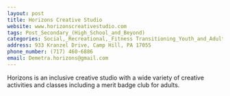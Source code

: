 ```yaml
---
layout: post
title: Horizons Creative Studio 
website: www.horizonscreativestudio.com
tags: Post_Secondary_(High_School_and_Beyond)
categories: Social,_Recreational,_Fitness Transitioning_Youth_and_Adults
address: 933 Kranzel Drive, Camp Hill, PA 17055
phone_number: (717) 460-6886
email: Demetra.horizons@gmail.com 
---
```

Horizons is an inclusive creative studio with a wide variety of creative activities and classes including a merit badge club for adults. 